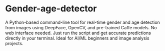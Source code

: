 # Gender-age-detector
A Python-based command-line tool for real-time gender and age detection from images using DeepFace, OpenCV, and pre-trained Caffe models. No web interface needed. Just run the script and get accurate predictions directly in your terminal. Ideal for AI/ML beginners and image analysis projects.
